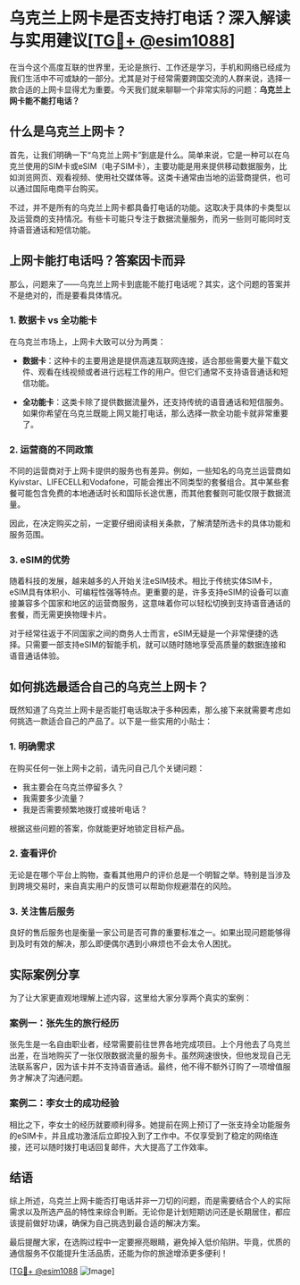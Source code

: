 # 乌克兰上网卡是否支持打电话？深入解读与实用建议[[TG💪+ @esim1088](https://t.me/s/esim1088)]

在当今这个高度互联的世界里，无论是旅行、工作还是学习，手机和网络已经成为我们生活中不可或缺的一部分。尤其是对于经常需要跨国交流的人群来说，选择一款合适的上网卡显得尤为重要。今天我们就来聊聊一个非常实际的问题：**乌克兰上网卡能不能打电话？**

## 什么是乌克兰上网卡？

首先，让我们明确一下“乌克兰上网卡”到底是什么。简单来说，它是一种可以在乌克兰使用的SIM卡或eSIM（电子SIM卡），主要功能是用来提供移动数据服务，比如浏览网页、观看视频、使用社交媒体等。这类卡通常由当地的运营商提供，也可以通过国际电商平台购买。

不过，并不是所有的乌克兰上网卡都具备打电话的功能。这取决于具体的卡类型以及运营商的支持情况。有些卡可能只专注于数据流量服务，而另一些则可能同时支持语音通话和短信功能。

## 上网卡能打电话吗？答案因卡而异

那么，问题来了——乌克兰上网卡到底能不能打电话呢？其实，这个问题的答案并不是绝对的，而是要看具体情况。

### 1. 数据卡 vs 全功能卡

在乌克兰市场上，上网卡大致可以分为两类：

- **数据卡**：这种卡的主要用途是提供高速互联网连接，适合那些需要大量下载文件、观看在线视频或者进行远程工作的用户。但它们通常不支持语音通话和短信功能。
  
- **全功能卡**：这类卡除了提供数据流量外，还支持传统的语音通话和短信服务。如果你希望在乌克兰既能上网又能打电话，那么选择一款全功能卡就非常重要了。

### 2. 运营商的不同政策

不同的运营商对于上网卡提供的服务也有差异。例如，一些知名的乌克兰运营商如Kyivstar、LIFECELL和Vodafone，可能会推出不同类型的套餐组合。其中某些套餐可能包含免费的本地通话时长和国际长途优惠，而其他套餐则可能仅限于数据流量。

因此，在决定购买之前，一定要仔细阅读相关条款，了解清楚所选卡的具体功能和服务范围。

### 3. eSIM的优势

随着科技的发展，越来越多的人开始关注eSIM技术。相比于传统实体SIM卡，eSIM具有体积小、可编程性强等特点。更重要的是，许多支持eSIM的设备可以直接兼容多个国家和地区的运营商服务，这意味着你可以轻松切换到支持语音通话的套餐，而无需更换物理卡片。

对于经常往返于不同国家之间的商务人士而言，eSIM无疑是一个非常便捷的选择。只需要一部支持eSIM的智能手机，就可以随时随地享受高质量的数据连接和语音通话体验。

## 如何挑选最适合自己的乌克兰上网卡？

既然知道了乌克兰上网卡是否能打电话取决于多种因素，那么接下来就需要考虑如何挑选一款适合自己的产品了。以下是一些实用的小贴士：

### 1. 明确需求

在购买任何一张上网卡之前，请先问自己几个关键问题：
- 我主要会在乌克兰停留多久？
- 我需要多少流量？
- 我是否需要频繁地拨打或接听电话？

根据这些问题的答案，你就能更好地锁定目标产品。

### 2. 查看评价

无论是在哪个平台上购物，查看其他用户的评价总是一个明智之举。特别是当涉及到跨境交易时，来自真实用户的反馈可以帮助你规避潜在的风险。

### 3. 关注售后服务

良好的售后服务也是衡量一家公司是否可靠的重要标准之一。如果出现问题能够得到及时有效的解决，那么即便偶尔遇到小麻烦也不会太令人困扰。

## 实际案例分享

为了让大家更直观地理解上述内容，这里给大家分享两个真实的案例：

### 案例一：张先生的旅行经历

张先生是一名自由职业者，经常需要前往世界各地完成项目。上个月他去了乌克兰出差，在当地购买了一张仅限数据流量的服务卡。虽然网速很快，但他发现自己无法联系客户，因为该卡并不支持语音通话。最终，他不得不额外订购了一项增值服务才解决了沟通问题。

### 案例二：李女士的成功经验

相比之下，李女士的经历就要顺利得多。她提前在网上预订了一张支持全功能服务的eSIM卡，并且成功激活后立即投入到了工作中。不仅享受到了稳定的网络连接，还可以随时拨打电话回复邮件，大大提高了工作效率。

## 结语

综上所述，乌克兰上网卡能否打电话并非一刀切的问题，而是需要结合个人的实际需求以及所选产品的特性来综合判断。无论你是计划短期访问还是长期居住，都应该提前做好功课，确保为自己挑选到最合适的解决方案。

最后提醒大家，在选购过程中一定要擦亮眼睛，避免掉入低价陷阱。毕竟，优质的通信服务不仅能提升生活品质，还能为你的旅途增添更多便利！

[[TG💪+ @esim1088](https://t.me/s/esim1088) ![Image](https://i.postimg.cc/4NQfJmqS/Snipaste-2025-05-13-00-14-12.png)]